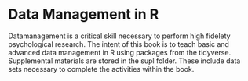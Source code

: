 # Data Management in R
Datamanagement is a critical skill necessary to perform high fidelety psychological research. The intent of this book is to teach basic and advanced data management in R using packages from the tidyverse. Supplemental materials are stored in the supl folder. These include data sets necessary to complete the activities within the book. 
